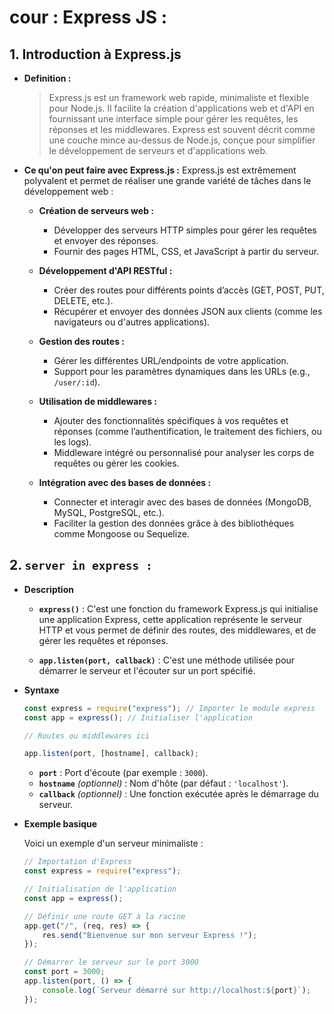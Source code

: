 # cour : **Express JS :**

## 1. **Introduction à Express.js**

-   **Definition :**

    > Express.js est un framework web rapide, minimaliste et flexible pour Node.js. Il facilite la création d'applications web et d'API en fournissant une interface simple pour gérer les requêtes, les réponses et les middlewares. Express est souvent décrit comme une couche mince au-dessus de Node.js, conçue pour simplifier le développement de serveurs et d'applications web.

-   **Ce qu'on peut faire avec Express.js :** Express.js est extrêmement polyvalent et permet de réaliser une grande variété de tâches dans le développement web :

    -   **Création de serveurs web :**

        -   Développer des serveurs HTTP simples pour gérer les requêtes et envoyer des réponses.
        -   Fournir des pages HTML, CSS, et JavaScript à partir du serveur.

    -   **Développement d'API RESTful :**

        -   Créer des routes pour différents points d’accès (GET, POST, PUT, DELETE, etc.).
        -   Récupérer et envoyer des données JSON aux clients (comme les navigateurs ou d'autres applications).

    -   **Gestion des routes :**

        -   Gérer les différentes URL/endpoints de votre application.
        -   Support pour les paramètres dynamiques dans les URLs (e.g., `/user/:id`).

    -   **Utilisation de middlewares :**

        -   Ajouter des fonctionnalités spécifiques à vos requêtes et réponses (comme l’authentification, le traitement des fichiers, ou les logs).
        -   Middleware intégré ou personnalisé pour analyser les corps de requêtes ou gérer les cookies.

    -   **Intégration avec des bases de données :**

        -   Connecter et interagir avec des bases de données (MongoDB, MySQL, PostgreSQL, etc.).
        -   Faciliter la gestion des données grâce à des bibliothèques comme Mongoose ou Sequelize.

## 2. **`server in express :`**

-   **Description**

    -   **`express()`** : C'est une fonction du framework Express.js qui initialise une application Express, cette application représente le serveur HTTP et vous permet de définir des routes, des middlewares, et de gérer les requêtes et réponses.

    -   **`app.listen(port, callback)`** : C'est une méthode utilisée pour démarrer le serveur et l'écouter sur un port spécifié.

-   **Syntaxe**

    ```javascript
    const express = require("express"); // Importer le module express
    const app = express(); // Initialiser l'application

    // Routes ou middlewares ici

    app.listen(port, [hostname], callback);
    ```

    -   **`port`** : Port d'écoute (par exemple : `3000`).
    -   **`hostname`** _(optionnel)_ : Nom d'hôte (par défaut : `'localhost'`).
    -   **`callback`** _(optionnel)_ : Une fonction exécutée après le démarrage du serveur.

-   **Exemple basique**

    Voici un exemple d'un serveur minimaliste :

    ```javascript
    // Importation d'Express
    const express = require("express");

    // Initialisation de l'application
    const app = express();

    // Définir une route GET à la racine
    app.get("/", (req, res) => {
        res.send("Bienvenue sur mon serveur Express !");
    });

    // Démarrer le serveur sur le port 3000
    const port = 3000;
    app.listen(port, () => {
        console.log(`Serveur démarré sur http://localhost:${port}`);
    });
    ```
